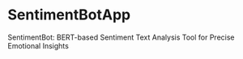 # SentimentBotApp
SentimentBot: BERT-based Sentiment Text Analysis Tool for Precise Emotional Insights 
